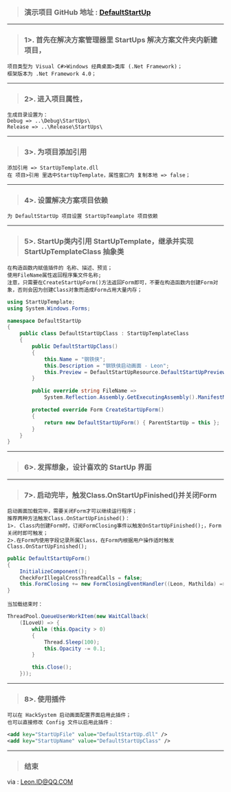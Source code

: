 > ### 演示项目 GitHub 地址 : [DefaultStartUp](https://github.com/CuteLeon/HackSystem/tree/master/DefaultStartUp)
***

> ### 1>. 首先在解决方案管理器里 StartUps 解决方案文件夹内新建项目，
    项目类型为 Visual C#>Windows 经典桌面>类库 (.Net Framework)；
	框架版本为 .Net Framework 4.0；
***
> ### 2>. 进入项目属性，
	生成目录设置为：
	Debug => ..\Debug\StartUps\
	Release => ..\Release\StartUps\
***

> ### 3>. 为项目添加引用
	添加引用 => StartUpTemplate.dll
	在 项目>引用 里选中StartUpTemplate，属性窗口内 复制本地 => false；
***

> ### 4>. 设置解决方案项目依赖
	为 DefaultStartUp 项目设置 StartUpTeamplate 项目依赖
***

> ### 5>. StartUp类内引用 StartUpTemplate，继承并实现 StartUpTemplateClass 抽象类
	在构造函数内赋值插件的 名称、描述、预览；
	使用FileName属性返回程序集文件名称;
	注意，只需要在CreateStartUpForm()方法返回Form即可，不要在构造函数内创建Form对象，否则会因为创建Class对象而造成Form占用大量内存；

``` csharp
using StartUpTemplate;
using System.Windows.Forms;

namespace DefaultStartUp
{
    public class DefaultStartUpClass : StartUpTemplateClass
    {
        public DefaultStartUpClass()
        {
            this.Name = "钢铁侠";
            this.Description = "钢铁侠启动画面 - Leon";
            this.Preview = DefaultStartUpResource.DefaultStartUpPreview;
        }

        public override string FileName => 
			System.Reflection.Assembly.GetExecutingAssembly().ManifestModule.ScopeName;

        protected override Form CreateStartUpForm()
        {
            return new DefaultStartUpForm() { ParentStartUp = this };
        }
    }
}
```
***

> ### 6>. 发挥想象，设计喜欢的 StartUp 界面
***

> ### 7>. 启动完毕，触发Class.OnStartUpFinished()并关闭Form
	启动画面加载完毕，需要关闭Form才可以继续运行程序；
	推荐两种方法触发Class.OnStartUpFinished()：
	1>. Class内创建Form时，订阅FormClosing事件以触发OnStartUpFinished();，Form关闭时即可触发；
	2>.在Form内使用字段记录所属Class，在Form内根据用户操作适时触发Class.OnStartUpFinished();

``` csharp
public DefaultStartUpForm()
{
    InitializeComponent();
    CheckForIllegalCrossThreadCalls = false;
    this.FormClosing += new FormClosingEventHandler((Leon, Mathilda) => { ParentStartUp?.OnStartUpFinished(EventArgs.Empty); });
}
```

    当加载结束时：
``` csharp
ThreadPool.QueueUserWorkItem(new WaitCallback(
    (ILoveU) => {
        while (this.Opacity > 0)
        {
            Thread.Sleep(100);
            this.Opacity -= 0.1;
        }

        this.Close();
    }));
```
***

> ### 8>. 使用插件
	可以在 HackSystem 启动画面配置界面启用此插件；
	也可以直接修改 Config 文件以启用此插件：
``` xml
<add key="StartUpFile" value="DefaultStartUp.dll" />
<add key="StartUpName" value="DefaultStartUpClass" />
```

***

> ### 结束
via : Leon.ID@QQ.COM